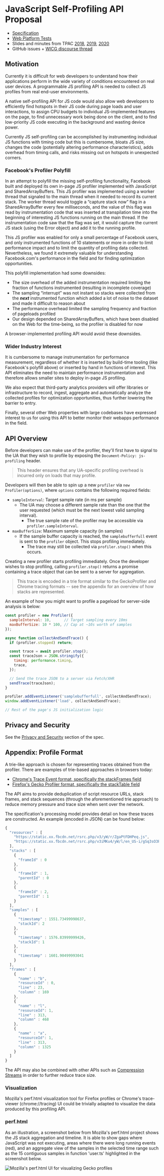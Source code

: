 # JavaScript Self-Profiling API Proposal

- [Specification](https://wicg.github.io/js-self-profiling)
- [Web Platform Tests](https://wpt.fyi/results/js-self-profiling?label=experimental&label=master&aligned)
- Slides and minutes from TPAC [2018](https://docs.google.com/document/d/1bYMLTkjcyOZR5Jt3vrulzMSoS32zOFtwyH33f6hW_C8/edit#heading=h.se3632b9q5z), [2019](https://docs.google.com/document/d/1-xMvUHAjqhQdegNqupxlqsLbfPHWq5MJ0iySg9Z1KBs/edit#), [2020](https://docs.google.com/document/d/1inejuvPONXPOLKTCcUzOBhPh6QOckMcltnR-E3xyZVQ/edit#)
- GitHub issues + [WICG discourse thread](https://discourse.wicg.io/t/proposal-an-api-to-allow-webpage-javascript-to-profile-its-own-performance/2818)

## Motivation

Currently it is difficult for web developers to understand how their applications perform in the wide variety of conditions encountered on real user devices. A programmable JS profiling API is needed to collect JS profiles from real end-user environments.

A native self-profiling API for JS code would also allow web developers to efficiently find hotspots in their JS code during page loads and user interactions, to assign CPU budgets to individual JS-implemented features on the page, to find unnecessary work being done on the client, and to find low-priority JS code executing in the background and wasting device power.

Currently JS self-profiling can be accomplished by instrumenting individual JS functions with timing code but this is cumbersome, bloats JS size, changes the code (potentially altering performance characteristics), adds overhead from timing calls, and risks missing out on hotspots in unexpected corners.

### Facebook's Profiler Polyfill

In an attempt to polyfill the missing self-profiling functionality, Facebook built and deployed its own in-page JS profiler implemented with JavaScript and SharedArrayBuffers. This JS profiler was implemented using a worker thread that signaled to the main thread when it needed to record its current stack. The worker thread would toggle a “capture stack now” flag in a SharedArrayBuffer every few milliseconds, and the value of this flag was read by instrumentation code that was inserted at transpilation time into the beginning of interesting JS functions running on the main thread. If the instrumentation code saw that the flag was set, it would capture the current JS stack (using the Error object) and add it to the running profile.

This JS profiler was enabled for only a small percentage of Facebook users, and only instrumented functions of 10 statements or more in order to limit performance impact and to limit the quantity of profiling data collected. Nevertheless, we found it extremely valuable for understanding Facebook.com's performance in the field and for finding optimization opportunities. 

This polyfill implementation had some downsides:

* The size overhead of the added instrumentation required limiting the fraction of functions instrumented (resulting in incomplete coverage)
* The sampling “interrupt” was not instant so stacks were collected from the **_next_** instrumented function which added a lot of noise to the dataset and made it difficult to reason about
* The performance overhead limited the sampling frequency and fraction of pageloads profiled
* Our design depended on SharedArrayBuffers, which have been disabled on the Web for the time-being, so the profiler is disabled for now

A browser-implemented profiling API would avoid these downsides.

### Wider Industry Interest

It is cumbersome to manage instrumentation for performance measurement, regardless of whether it is inserted by build-time tooling (like Facebook's polyfill above) or inserted by hand in functions of interest. This API eliminates the need to maintain performance instrumentation and therefore allows smaller sites to deploy in-page JS profiling.

We also expect that third-party analytics providers will offer libraries or infrastructure to record, ingest, aggregate and automatically analyze the collected profiles for optimization opportunities, thus further lowering the barrier to entry.

Finally, several other Web properties with large codebases have expressed interest to us for using this API to better monitor their webapps performance in the field.

## API Overview

Before developers can make use of the profiler, they'll first have to signal to the UA that they wish to profile by exposing the `Document-Policy: js-profiling` header.

> This header ensures that any UA-specific profiling overhead is incurred only on loads that may profile.

Developers will then be able to spin up a new `profiler` via `new Profiler(options)`, where `options` contains the following required fields:

- `sampleInterval`: Target sample rate (in ms per sample)
  - The UA may choose a different sample rate than the one that the user requested (which must be the next lowest valid sampling interval).
    - The true sample rate of the profiler may be accessible via `profiler.sampleInterval`.
- `maxBufferSize`: Maximum sample capacity (in samples)
  - If the sample buffer capacity is reached, the `samplebufferfull` event is sent to the `profiler` object. This stops profiling immediately.
    - The trace may still be collected via `profiler.stop()` when this occurs.

Creating a new profiler starts profiling immediately. Once the developer wishes to stop profiling, calling `profiler.stop()` returns a promise containing a trace object that can be sent to a server for aggregation.

> This trace is encoded in a trie format similar to the GeckoProfiler and Chrome tracing formats -- see the appendix for an overview of how stacks are represented.

An example of how you might want to profile a pageload for server-side analysis is below:

```javascript
const profiler = new Profiler({
  sampleInterval: 10,      // Target sampling every 10ms
  maxBufferSize: 10 * 100, // Cap at ~10s worth of samples
});

async function collectAndSendTrace() {
  if (profiler.stopped) return;

  const trace = await profiler.stop();
  const traceJson = JSON.stringify({
    timing: performance.timing,
    trace,
  });

  // Send the trace JSON to a server via Fetch/XHR
  sendTrace(traceJson);
}

profiler.addEventListener('samplebufferfull', collectAndSendTrace);
window.addEventListener('load', collectAndSendTrace);

// Rest of the page's JS initialization logic
```

## Privacy and Security

See the [Privacy and Security](https://wicg.github.io/js-self-profiling/#privacy-security) section of the spec.

## Appendix: Profile Format

A trie-like approach is chosen for representing traces obtained from the profiler. There are examples of trie-based approaches in browsers today:

* [Chrome's Trace Event format, specifically the stackFrames field](https://docs.google.com/document/d/1CvAClvFfyA5R-PhYUmn5OOQtYMH4h6I0nSsKchNAySU/preview#heading=h.yr703knxre9f)
* [Firefox's Gecko Profiler format, specifically the stackTable field](https://github.com/devtools-html/perf.html/blob/master/docs-developer/gecko-profile-format.md#source-data-format)

The API aims to provide deduplication of script resource URLs, stack frames, and stack sequences (through the aforementioned trie approach) to reduce memory pressure and trace size when sent over the network.

The specification's processing model provides detail on how these traces are constructed. An example (encoded in JSON) can be found below:

```javascript
{
  "resources" : [
    "https://static.xx.fbcdn.net/rsrc.php/v3/yW/r/ZgaPtFDHPeq.js",
    "https://static.xx.fbcdn.net/rsrc.php/v3iMKu4/yW/l/en_US-i/gSq3sO3PcU1.js"
  ],
  "stacks" : [
    {
      "frameId" : 0
    },
    {
      "frameId" : 1,
      "parentId" : 0
    },
    {
      "frameId" : 2,
      "parentId" : 1
    }
  ],
  "samples" : [
    {
      "timestamp" : 1551.73499998637,
      "stackId": 2
    },
    {
      "timestamp" : 1576.83999999426,
      "stackId": 1
    },
    {
      "timestamp" : 1601.90499993041
    }
  ],
  "frames" : [
    {
      "name" : "b",
      "resourceId" : 0,
      "line" : 23,
      "column" : 169
    },
    {
      "name" : "l",
      "resourceId": 1,
      "line" : 313,
      "column" : 468
    },
    {
      "name" : "a",
      "resourceId": 1,
      "line" : 313,
      "column" : 1325
    }
  ]
}
```

The API may also be combined with other APIs such as [Compression Streams](https://wicg.github.io/compression/) in order to further reduce trace size.

### Visualization

Mozilla's perf.html visualization tool for Firefox profiles or Chrome's trace-viewer (chrome://tracing) UI could be trivially adapted to visualize the data produced by this profiling API.

### perf.html

As an illustration, a screenshot below from Mozilla's perf.html project shows the JS stack aggregation and timeline. It is able to show gaps where JavaScript was not executing, areas where there were long running events (red), and an aggregate view of the samples in the selected time range such as the 15 contiguous samples in function 'user.ts' highlighted in the screenshot below.

![Mozilla's perf.html UI for visualizing Gecko profiles](perf.html.png)

